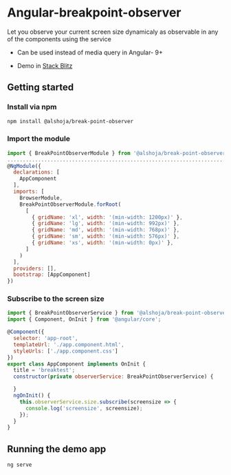 
# Angular-breakpoint-observer
Let you observe your current screen size dynamicaly as observable in any of the components using the service

* Can be used instead of media query in Angular- 9+

* Demo in [Stack Blitz](https://stackblitz.com/github/alshoja/break-point-observer)

## Getting started

### Install via npm 
```sh
npm install @alshoja/break-point-observer
```

### Import the module
```javascript
import { BreakPointObserverModule } from '@alshoja/break-point-observer';
............................................................................
@NgModule({
  declarations: [
    AppComponent
  ],
  imports: [
    BrowserModule,
    BreakPointObserverModule.forRoot(
      [
        { gridName: 'xl', width: '(min-width: 1200px)' },
        { gridName: 'lg', width: '(min-width: 992px)' },
        { gridName: 'md', width: '(min-width: 768px)' },
        { gridName: 'sm', width: '(min-width: 576px)' },
        { gridName: 'xs', width: '(min-width: 0px)' },
      ]
    )
  ],
  providers: [],
  bootstrap: [AppComponent]
})
```

### Subscribe to the screen size

```javascript
import { BreakPointObserverService } from '@alshoja/break-point-observer';
import { Component, OnInit } from '@angular/core';

@Component({
  selector: 'app-root',
  templateUrl: './app.component.html',
  styleUrls: ['./app.component.css']
})
export class AppComponent implements OnInit {
  title = 'breaktest';
  constructor(private observerService: BreakPointObserverService) {

  }
  ngOnInit() {
    this.observerService.size.subscribe(screensize => {
      console.log('screensize', screensize);
    });
  }
}

```

## Running the demo app

```sh
ng serve
```
